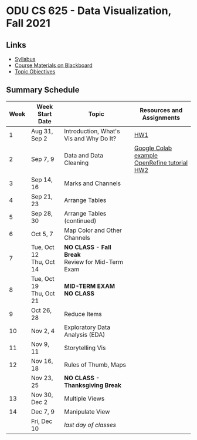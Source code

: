 # ODU CS 625 - Data Visualization, Fall 2021

## Links

* [Syllabus](syllabus.md)
* [Course Materials on Blackboard](https://www.blackboard.odu.edu/ultra/courses/_385481_1/cl/outline)
* [Topic Objectives](objectives.md)

## Summary Schedule

|Week |Week Start Date|Topic|Resources and Assignments|
|---|---|---|---|
|1|	Aug 31, Sep 2|	Introduction, What's Vis and Why Do It? | [HW1](HW1.md) |
|2|	Sep 7, 9|	Data and Data Cleaning | [Google Colab example](625_F21_Week_02_Data.ipynb)<br/>[OpenRefine tutorial](Wk2-OpenRefine-tutorial.md)<br/>[HW2](HW2.md) |
|3|	Sep 14, 16|	Marks and Channels | |
|4|	Sep 21, 23	|Arrange Tables | |
|5|	Sep 28, 30|	Arrange Tables (continued) | |
|6|	Oct 5, 7|	Map Color and Other Channels ||
|7|	Tue, Oct 12<br/>Thu, Oct 14|	**NO CLASS - Fall Break**<br/>Review for Mid-Term Exam| |
|8|	Tue, Oct 19<br/>Thu, Oct 21|	**MID-TERM EXAM**<br/>**NO CLASS**| |
|9|	Oct 26, 28|	Reduce Items | 
|10|	Nov 2, 4|	Exploratory Data Analysis (EDA)
|11|	Nov 9, 11|	Storytelling Vis
|12|	Nov 16, 18|	Rules of Thumb, Maps|
| | Nov 23, 25|**NO CLASS - Thanksgiving Break** | |
|13|	Nov 30, Dec 2|	Multiple Views | 
|14|	Dec 7, 9|	Manipulate View | |
|| Fri, Dec 10|	*last day of classes*
